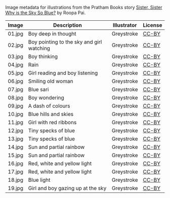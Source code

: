 Image metadata for illustrations from the Pratham Books story [Sister, Sister Why is the Sky So Blue?](https://storyweaver.org.in/stories/187-sister-sister-why-is-the-sky-so-blue) by Roopa Pai.

Image | Description | Illustrator | License
----- | ----------- | ----------- | -------
01.jpg | Boy deep in thought | Greystroke | [CC-BY](https://creativecommons.org/licenses/by/4.0/)
02.jpg | Boy pointing to the sky and girl watching | Greystroke | [CC-BY](https://creativecommons.org/licenses/by/4.0/)
03.jpg | Boy thinking | Greystroke | [CC-BY](https://creativecommons.org/licenses/by/4.0/)
04.jpg | Rain  | Greystroke | [CC-BY](https://creativecommons.org/licenses/by/4.0/)
05.jpg | Girl reading and boy listening | Greystroke | [CC-BY](https://creativecommons.org/licenses/by/4.0/)
06.jpg | Smiling old woman | Greystroke | [CC-BY](https://creativecommons.org/licenses/by/4.0/)
07.jpg | Blue sari | Greystroke | [CC-BY](https://creativecommons.org/licenses/by/4.0/)
08.jpg | Boy wondering | Greystroke | [CC-BY](https://creativecommons.org/licenses/by/4.0/)
09.jpg | A dash of colours | Greystroke | [CC-BY](https://creativecommons.org/licenses/by/4.0/)
10.jpg | Blue hills and skies | Greystroke | [CC-BY](https://creativecommons.org/licenses/by/4.0/)
11.jpg | Girl with red ribbons | Greystroke | [CC-BY](https://creativecommons.org/licenses/by/4.0/)
12.jpg | Tiny specks of blue  | Greystroke | [CC-BY](https://creativecommons.org/licenses/by/4.0/)
13.jpg | Tiny specks of blue  | Greystroke | [CC-BY](https://creativecommons.org/licenses/by/4.0/)
14.jpg | Sun and partial rainbow | Greystroke | [CC-BY](https://creativecommons.org/licenses/by/4.0/)
15.jpg | Sun and partial rainbow | Greystroke | [CC-BY](https://creativecommons.org/licenses/by/4.0/)
16.jpg | Red, white and yellow light | Greystroke | [CC-BY](https://creativecommons.org/licenses/by/4.0/)
17.jpg | Red, white and yellow light | Greystroke | [CC-BY](https://creativecommons.org/licenses/by/4.0/)
18.jpg | Blue light | Greystroke | [CC-BY](https://creativecommons.org/licenses/by/4.0/)
19.jpg | Girl and boy gazing up at the sky | Greystroke | [CC-BY](https://creativecommons.org/licenses/by/4.0/)

